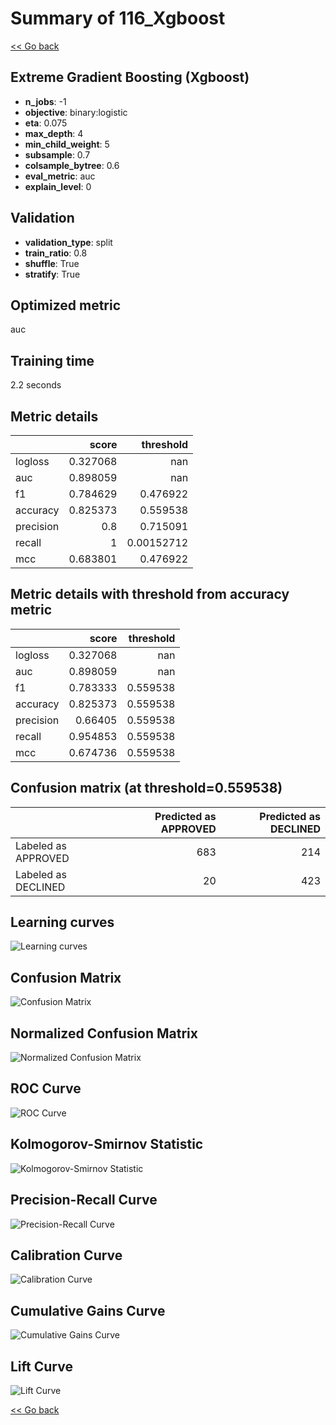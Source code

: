 # Summary of 116_Xgboost

[<< Go back](../README.md)


## Extreme Gradient Boosting (Xgboost)
- **n_jobs**: -1
- **objective**: binary:logistic
- **eta**: 0.075
- **max_depth**: 4
- **min_child_weight**: 5
- **subsample**: 0.7
- **colsample_bytree**: 0.6
- **eval_metric**: auc
- **explain_level**: 0

## Validation
 - **validation_type**: split
 - **train_ratio**: 0.8
 - **shuffle**: True
 - **stratify**: True

## Optimized metric
auc

## Training time

2.2 seconds

## Metric details
|           |    score |    threshold |
|:----------|---------:|-------------:|
| logloss   | 0.327068 | nan          |
| auc       | 0.898059 | nan          |
| f1        | 0.784629 |   0.476922   |
| accuracy  | 0.825373 |   0.559538   |
| precision | 0.8      |   0.715091   |
| recall    | 1        |   0.00152712 |
| mcc       | 0.683801 |   0.476922   |


## Metric details with threshold from accuracy metric
|           |    score |   threshold |
|:----------|---------:|------------:|
| logloss   | 0.327068 |  nan        |
| auc       | 0.898059 |  nan        |
| f1        | 0.783333 |    0.559538 |
| accuracy  | 0.825373 |    0.559538 |
| precision | 0.66405  |    0.559538 |
| recall    | 0.954853 |    0.559538 |
| mcc       | 0.674736 |    0.559538 |


## Confusion matrix (at threshold=0.559538)
|                     |   Predicted as APPROVED |   Predicted as DECLINED |
|:--------------------|------------------------:|------------------------:|
| Labeled as APPROVED |                     683 |                     214 |
| Labeled as DECLINED |                      20 |                     423 |

## Learning curves
![Learning curves](learning_curves.png)
## Confusion Matrix

![Confusion Matrix](confusion_matrix.png)


## Normalized Confusion Matrix

![Normalized Confusion Matrix](confusion_matrix_normalized.png)


## ROC Curve

![ROC Curve](roc_curve.png)


## Kolmogorov-Smirnov Statistic

![Kolmogorov-Smirnov Statistic](ks_statistic.png)


## Precision-Recall Curve

![Precision-Recall Curve](precision_recall_curve.png)


## Calibration Curve

![Calibration Curve](calibration_curve_curve.png)


## Cumulative Gains Curve

![Cumulative Gains Curve](cumulative_gains_curve.png)


## Lift Curve

![Lift Curve](lift_curve.png)



[<< Go back](../README.md)
